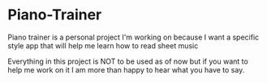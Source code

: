 # Piano-Trainer

Piano trainer is a personal project I'm working on because I want a specific style app that will help me learn how to read sheet music

Everything in this project is NOT to be used as of now but if you want to help me work on it I am more than happy to hear what you have to say.
